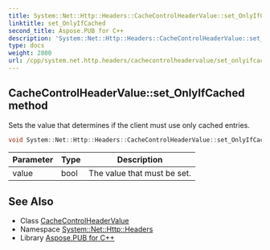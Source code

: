 ```yaml
---
title: System::Net::Http::Headers::CacheControlHeaderValue::set_OnlyIfCached method
linktitle: set_OnlyIfCached
second_title: Aspose.PUB for C++
description: 'System::Net::Http::Headers::CacheControlHeaderValue::set_OnlyIfCached method. Sets the value that determines if the client must use only cached entries in C++.'
type: docs
weight: 2800
url: /cpp/system.net.http.headers/cachecontrolheadervalue/set_onlyifcached/
---
```

## CacheControlHeaderValue::set_OnlyIfCached method


Sets the value that determines if the client must use only cached entries.

```cpp
void System::Net::Http::Headers::CacheControlHeaderValue::set_OnlyIfCached(bool value)
```


| Parameter | Type | Description |
| --- | --- | --- |
| value | bool | The value that must be set. |

## See Also

* Class [CacheControlHeaderValue](../)
* Namespace [System::Net::Http::Headers](../../)
* Library [Aspose.PUB for C++](../../../)
